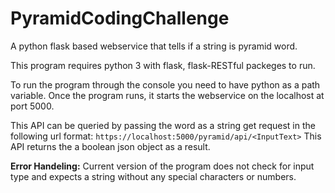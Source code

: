 # PyramidCodingChallenge
A python flask based webservice that tells if a string is pyramid word.

This program requires python 3 with flask, flask-RESTful packeges to run. 


To run the program through the console you need to have python as a path variable. 
Once the program runs, it starts the webservice on the localhost at port 5000. 

This API can be queried by passing the word as a string get request in the following url format:
         `https://localhost:5000/pyramid/api/<InputText>`
This API returns the a boolean json object as a result.  

**Error Handeling:**
Current version of the program does not check for input type and expects a string without any special characters or numbers. 
